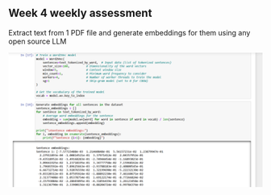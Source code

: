 ## Week 4 weekly assessment

Extract text from 1 PDF file and generate embeddings for them using any open source LLM

![alt text](image.png)
